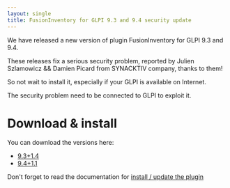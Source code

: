 ```yaml
---
layout: single
title: FusionInventory for GLPI 9.3 and 9.4 security update
---
```


We have released a new version of plugin FusionInventory for GLPI 9.3 and 9.4.

These releases fix a serious security problem, reported by Julien Szlamowicz && Damien Picard from SYNACKTIV company, thanks to them!


So not wait to install it, especially if your GLPI is available on Internet. 

The security problem need to be connected to GLPI to exploit it.


# Download & install

You can download the versions here: 

* [9.3+1.4](https://github.com/fusioninventory/fusioninventory-for-glpi/releases/tag/glpi9.3%2B1.4)
* [9.4+1.1](https://github.com/fusioninventory/fusioninventory-for-glpi/releases/tag/glpi9.4%2B1.1)


Don't forget to read the documentation for [install / update the plugin](http://fusioninventory.org/documentation/fi4g/installation.html)

